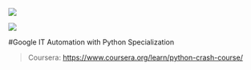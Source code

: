![](https://www.archiveteam.org/images/4/49/Coursera_logo.png)


![](https://coursera-instructor-photos.s3.amazonaws.com/15/868c0049a911e8a11dcffe8b39d299/logo_GwG_vert_FullColor_cmykC_428x421px-copy.jpg)

#Google IT Automation with Python Specialization
>Coursera: https://www.coursera.org/learn/python-crash-course/
